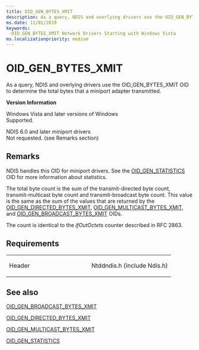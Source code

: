 ```yaml
---
title: OID_GEN_BYTES_XMIT
description: As a query, NDIS and overlying drivers use the OID_GEN_BYTES_XMIT OID to determine the total bytes that a miniport adapter transmitted.
ms.date: 11/01/2019
keywords: 
 -OID_GEN_BYTES_XMIT Network Drivers Starting with Windows Vista
ms.localizationpriority: medium
---
```


# OID\_GEN\_BYTES\_XMIT


As a query, NDIS and overlying drivers use the OID\_GEN\_BYTES\_XMIT OID to determine the total bytes that a miniport adapter transmitted.

**Version Information**

<a href="" id="windows-vista-and-later-versions-of-windows"></a>Windows Vista and later versions of Windows  
Supported.

<a href="" id="ndis-6-0-and-later-miniport-drivers"></a>NDIS 6.0 and later miniport drivers  
Not requested. (see Remarks section)

Remarks
-------

NDIS handles this OID for miniport drivers. See the [OID\_GEN\_STATISTICS](oid-gen-statistics.md) OID for more information about statistics.

The total byte count is the sum of the transmit-directed byte count, transmit-multicast byte count and transmit-broadcast byte count. This value is the same as the sum of the values that are returned by the [OID\_GEN\_DIRECTED\_BYTES\_XMIT](oid-gen-directed-bytes-xmit.md), [OID\_GEN\_MULTICAST\_BYTES\_XMIT](oid-gen-multicast-bytes-xmit.md), and [OID\_GEN\_BROADCAST\_BYTES\_XMIT](oid-gen-broadcast-bytes-xmit.md) OIDs.

The count is identical to the *ifOutOctets* counter described in RFC 2863.

Requirements
------------

<table>
<colgroup>
<col width="50%" />
<col width="50%" />
</colgroup>
<tbody>
<tr class="odd">
<td><p>Header</p></td>
<td>Ntddndis.h (include Ndis.h)</td>
</tr>
</tbody>
</table>

## See also


[OID\_GEN\_BROADCAST\_BYTES\_XMIT](oid-gen-broadcast-bytes-xmit.md)

[OID\_GEN\_DIRECTED\_BYTES\_XMIT](oid-gen-directed-bytes-xmit.md)

[OID\_GEN\_MULTICAST\_BYTES\_XMIT](oid-gen-multicast-bytes-xmit.md)

[OID\_GEN\_STATISTICS](oid-gen-statistics.md)

 

 




